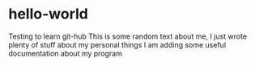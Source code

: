 # hello-world
Testing to learn git-hub
This is some random text about me, I just wrote plenty of stuff about my personal things
I am adding some useful documentation about my program

